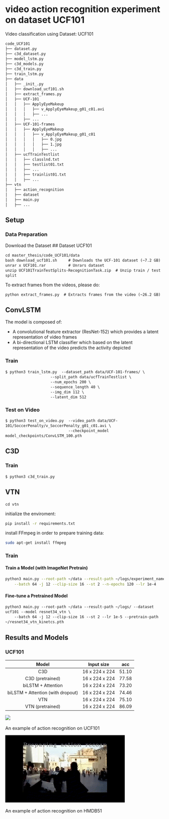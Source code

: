 # video action recognition experiment on dataset UCF101

Video classification using Dataset: UCF101

```
code_UCF101
├── dataset.py
├── c3d_dataset.py
├── model_lstm.py
├── c3d_models.py
├── c3d_train.py
├── train_lstm.py
├── data
│   ├── _init_.py
│   ├── download_ucf101.sh
│   ├── extract_frames.py
│   ├── UCF-101
│   │   ├── ApplyEyeMakeup
│   │   │   ├── v_ApplyEyeMakeup_g01_c01.avi
│   │   │   ├── ...
│   │   ├── ...
│   ├── UCF-101-frames
│   │   ├── ApplyEyeMakeup
│   │   │   ├── v_ApplyEyeMakeup_g01_c01
│   │   │   │   ├── 0.jpg
│   │   │   │   ├── 1.jpg
│   │   │   │   ├── ...
│   ├── ucfTrainTestlist
│   │   ├── classlnd.txt
│   │   ├── testlist01.txt
│   │   ├── ...
│   │   ├── trainlist01.txt
│   │   ├── ...
├── vtn
│   ├── action_recognition
│   ├── dataset
│   ├── main.py
│   ├── ...

```


## Setup
###  Data Preparation
Download the Dataset ## Dataset UCF101
```
cd master_thesis/code_UCF101/data             
bash download_ucf101.sh     # Downloads the UCF-101 dataset (~7.2 GB)
unrar x UCF101.rar          # Unrars dataset
unzip UCF101TrainTestSplits-RecognitionTask.zip  # Unzip train / test split
```

To extract frames from the videos, please do:

    python extract_frames.py  # Extracts frames from the video (~26.2 GB)
  
    
## ConvLSTM
The model is composed of:
* A convolutional feature extractor (ResNet-152) which provides a latent representation of video frames
* A bi-directional LSTM classifier which based on the latent representation of the video predicts the activity depicted

### Train  

```
$ python3 train_lstm.py  --dataset_path data/UCF-101-frames/ \
                    --split_path data/ucfTrainTestlist \
                    --num_epochs 200 \
                    --sequence_length 40 \
                    --img_dim 112 \
                    --latent_dim 512
```

### Test on Video

```
$ python3 test_on_video.py  --video_path data/UCF-101/SoccerPenalty/v_SoccerPenalty_g01_c01.avi \
                            --checkpoint_model model_checkpoints/ConvLSTM_100.pth
```

## C3D
### Train  

```
$ python3 c3d_train.py  

```
## VTN
```
cd vtn 
```
initialize the enviroment:

```bash
pip install -r requirements.txt
```

install FFmpeg in order to prepare training data:

```bash
sudo apt-get install ffmpeg
```
### Train  
#### Train a Model (with ImageNet Pretrain)

```bash
python3 main.py --root-path ~/data --result-path ~/logs/experiment_name --dataset ucf101 --model resnet34_vtn \
    --batch 64 -j 12 --clip-size 16 --st 2 --n-epochs 120 --lr 1e-4
```    
#### Fine-tune a Pretrained Model
```
python3 main.py --root-path ~/data --result-path ~/logs/ --dataset ucf101 --model resnet34_vtn \
    --batch 64 -j 12 --clip-size 16 --st 2 --lr 1e-5 --pretrain-path ~/resnet34_vtn_kinetcs.pth
```


## Results and Models

### UCF101

| Model | Input size | acc |
| :---: | :---: | :---: | 
|  C3D  |     16 x 224 x 224     |  51.10  | 
|  C3D (pretrained) |     16 x 224 x 224     |  77.58  | 
|  biLSTM + Attention  |   16 x 224 x 224     |  73.20  | 
|  biLSTM + Attention (with dropout) |   16 x 224 x 224     |  74.46  | 
|  VTN  |     16 x 224 x 224      |  75.10  |
|  VTN (pretrained) |     16 x 224 x 224      |  86.09  |

<div align="left">
  <div style="float:left;margin-right:10px;">
  <img src="https://github.com/key-cc/master_thesis/blob/main/code_UCF101_HMDB51/test1_ucf101.gif" width="380px"><br>
    <p style="font-size:1.5vw;">An example of action recognition on UCF101</p>
  </div>
  
  
<div align="left">
  <div style="float:left;margin-right:10px;">
  <img src="https://github.com/key-cc/master_thesis/blob/main/code_UCF101_HMDB51/test_hmdb51.gif" width="380px"><br>
    <p style="font-size:1.5vw;">An example of action recognition on HMDB51</p>
  </div>

